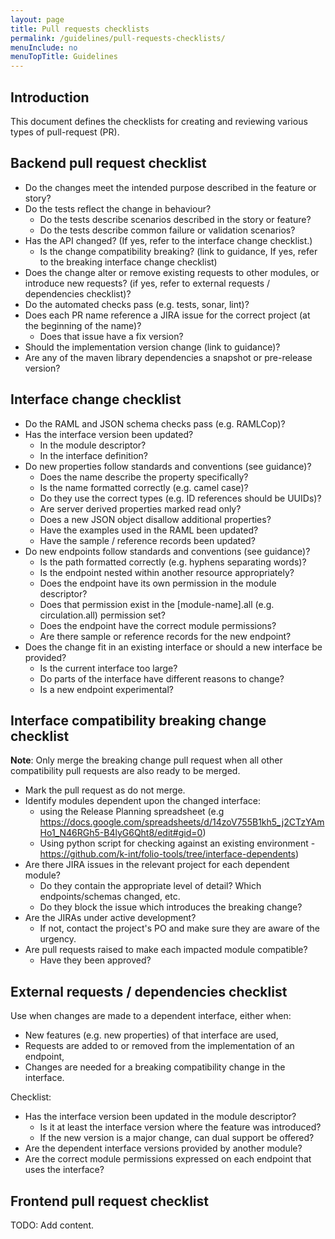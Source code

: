 ```yaml
---
layout: page
title: Pull requests checklists
permalink: /guidelines/pull-requests-checklists/
menuInclude: no
menuTopTitle: Guidelines
---
```


## Introduction

This document defines the checklists for creating and reviewing various types of pull-request (PR).

## Backend pull request checklist

* Do the changes meet the intended purpose described in the feature or story?
* Do the tests reflect the change in behaviour?
  * Do the tests describe scenarios described in the story or feature?
  * Do the tests describe common failure or validation scenarios?
* Has the API changed? (If yes, refer to the interface change checklist.)
  * Is the change compatibility breaking? (link to guidance, If yes, refer to the breaking interface change checklist)
* Does the change alter or remove existing requests to other modules, or introduce new requests? (if yes, refer to external requests / dependencies checklist)?
* Do the automated checks pass (e.g. tests, sonar, lint)?
* Does each PR name reference a JIRA issue for the correct project (at the beginning of the name)?
  * Does that issue have a fix version?
* Should the implementation version change (link to guidance)?
* Are any of the maven library dependencies a snapshot or pre-release version?

## Interface change checklist

* Do the RAML and JSON schema checks pass (e.g. RAMLCop)?
* Has the interface version been updated?
  * In the module descriptor?
  * In the interface definition?
* Do new properties follow standards and conventions (see guidance)?
  * Does the name describe the property specifically?
  * Is the name formatted correctly (e.g. camel case)?
  * Do they use the correct types (e.g. ID references should be UUIDs)?
  * Are server derived properties marked read only?
  * Does a new JSON object disallow additional properties?
  * Have the examples used in the RAML been updated?
  * Have the sample / reference records been updated?
* Do new endpoints follow standards and conventions (see guidance)?
  * Is the path formatted correctly (e.g. hyphens separating words)?
  * Is the endpoint nested within another resource appropriately?
  * Does the endpoint have its own permission in the module descriptor?
  * Does that permission exist in the [module-name].all (e.g. circulation.all) permission set?
  * Does the endpoint have the correct module permissions?
  * Are there sample or reference records for the new endpoint?
* Does the change fit in an existing interface or should a new interface be provided?
  * Is the current interface too large?
  * Do parts of the interface have different reasons to change?
  * Is a new endpoint experimental?

## Interface compatibility breaking change checklist

**Note**: Only merge the breaking change pull request when all other compatibility pull requests are also ready to be merged.

* Mark the pull request as do not merge.
* Identify modules dependent upon the changed interface:
  * using the Release Planning spreadsheet (e.g https://docs.google.com/spreadsheets/d/14zoV755B1kh5_j2CTzYAmHo1_N46RGh5-B4lyG6Qht8/edit#gid=0)
  * Using python script for checking against an existing environment - https://github.com/k-int/folio-tools/tree/interface-dependents)
* Are there JIRA issues in the relevant project for each dependent module?
  * Do they contain the appropriate level of detail? Which endpoints/schemas changed, etc.
  * Do they block the issue which introduces the breaking change?
* Are the JIRAs under active development?
  * If not, contact the project's PO and make sure they are aware of the urgency.
* Are pull requests raised to make each impacted module compatible?
  * Have they been approved?

## External requests / dependencies checklist

Use when changes are made to a dependent interface, either when:
* New features (e.g. new properties) of that interface are used,
* Requests are added to or removed from the implementation of an endpoint,
* Changes are needed for a breaking compatibility change in the interface.

Checklist:
* Has the interface version been updated in the module descriptor?
  * Is it at least the interface version where the feature was introduced?
  * If the new version is a major change, can dual support be offered?
* Are the dependent interface versions provided by another module?
* Are the correct module permissions expressed on each endpoint that uses the interface?

## Frontend pull request checklist

TODO: Add content.

